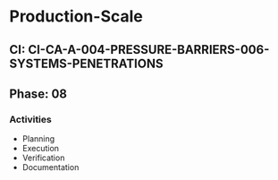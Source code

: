 # Production-Scale

## CI: CI-CA-A-004-PRESSURE-BARRIERS-006-SYSTEMS-PENETRATIONS
## Phase: 08

### Activities
- Planning
- Execution
- Verification
- Documentation

